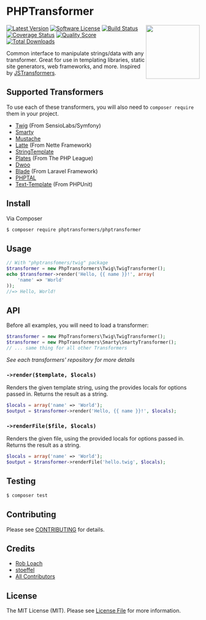 # PHPTransformer

<a href="http://github.com/phptransformers/phptransformer"><img src="https://raw.githubusercontent.com/phptransformers/phptransformer/master/logo.png" align="right" height="140px"></a>
[![Latest Version](https://img.shields.io/github/release/phptransformers/phptransformer.svg?style=flat-square)](https://github.com/phptransformers/phptransformer/releases)
[![Software License](https://img.shields.io/badge/license-MIT-brightgreen.svg?style=flat-square)](LICENSE.md)
[![Build Status](https://img.shields.io/travis/phptransformers/phptransformer/master.svg?style=flat-square)](https://travis-ci.org/phptransformers/phptransformer)
[![Coverage Status](https://img.shields.io/scrutinizer/coverage/g/phptransformers/phptransformer.svg?style=flat-square)](https://scrutinizer-ci.com/g/phptransformers/phptransformer/code-structure)
[![Quality Score](https://img.shields.io/scrutinizer/g/phptransformers/phptransformer.svg?style=flat-square)](https://scrutinizer-ci.com/g/phptransformers/phptransformer)
[![Total Downloads](https://img.shields.io/packagist/dt/phptransformers/phptransformers.svg?style=flat-square)](https://packagist.org/packages/phptransformers/phptransformer)

Common interface to manipulate strings/data with any transformer. Great for use in templating libraries, static site generators, web frameworks, and more. Inspired by [JSTransformers](http://github.com/jstransformers).

## Supported Transformers

To use each of these transformers, you will also need to `composer require` them in your project.

* [Twig](https://github.com/phptransformers/twig) (From SensioLabs/Symfony)
* [Smarty](https://github.com/phptransformers/smarty)
* [Mustache](https://github.com/phptransformers/mustache)
* [Latte](https://github.com/phptransformers/latte) (From Nette Framework)
* [StringTemplate](https://github.com/phptransformers/string-template)
* [Plates](https://github.com/phptransformers/plates) (From The PHP League)
* [Dwoo](https://github.com/phptransformers/dwoo)
* [Blade](https://github.com/phptransformers/blade) (From Laravel Framework)
* [PHPTAL](https://github.com/phptransformers/phptal)
* [Text-Template](https://github.com/phptransformers/text-template) (From PHPUnit)

## Install

Via Composer

``` bash
$ composer require phptransformers/phptransformer
```

## Usage

``` php
// With "phptransfomers/twig" package
$transformer = new PhpTransformers\Twig\TwigTransformer();
echo $transformer->render('Hello, {{ name }}!', array(
	'name' => 'World'
));
//=> Hello, World!
```

## API

Before all examples, you will need to load a transformer:

``` php
$transformer = new PhpTransformers\Twig\TwigTransformer();
$transformer = new PhpTransformers\Smarty\SmartyTransformer();
// ... same thing for all other Transformers
```

_See each transformers' repository for more details_

### `->render($template, $locals)`

Renders the given template string, using the provides locals for options passed
in. Returns the result as a string.

``` php
$locals = array('name' => 'World');
$output = $transformer->render('Hello, {{ name }}!', $locals);
```

### `->renderFile($file, $locals)`

Renders the given file, using the provided locals for options passed in.
Returns the result as a string.

``` php
$locals = array('name' => 'World');
$output = $transformer->renderFile('hello.twig', $locals);
```

## Testing

``` bash
$ composer test
```

## Contributing

Please see [CONTRIBUTING](CONTRIBUTING.md) for details.

## Credits

- [Rob Loach](https://github.com/RobLoach)
- [stoeffel](https://github.com/stoeffel)
- [All Contributors](../../contributors)

## License

The MIT License (MIT). Please see [License File](LICENSE.md) for more information.
